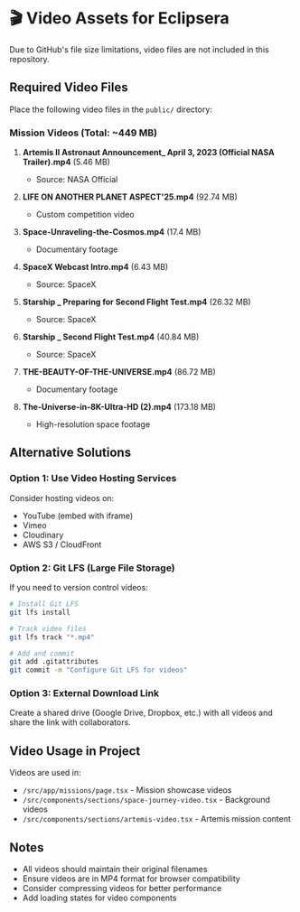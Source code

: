 # 🎬 Video Assets for Eclipsera

Due to GitHub's file size limitations, video files are not included in this repository.

## Required Video Files

Place the following video files in the `public/` directory:

### Mission Videos (Total: ~449 MB)

1. **Artemis II Astronaut Announcement_ April 3, 2023 (Official NASA Trailer).mp4** (5.46 MB)
   - Source: NASA Official

2. **LIFE ON ANOTHER PLANET ASPECT'25.mp4** (92.74 MB)
   - Custom competition video

3. **Space-Unraveling-the-Cosmos.mp4** (17.4 MB)
   - Documentary footage

4. **SpaceX Webcast Intro.mp4** (6.43 MB)
   - Source: SpaceX

5. **Starship _ Preparing for Second Flight Test.mp4** (26.32 MB)
   - Source: SpaceX

6. **Starship _ Second Flight Test.mp4** (40.84 MB)
   - Source: SpaceX

7. **THE-BEAUTY-OF-THE-UNIVERSE.mp4** (86.72 MB)
   - Documentary footage

8. **The-Universe-in-8K-Ultra-HD (2).mp4** (173.18 MB)
   - High-resolution space footage

## Alternative Solutions

### Option 1: Use Video Hosting Services
Consider hosting videos on:
- YouTube (embed with iframe)
- Vimeo
- Cloudinary
- AWS S3 / CloudFront

### Option 2: Git LFS (Large File Storage)
If you need to version control videos:

```bash
# Install Git LFS
git lfs install

# Track video files
git lfs track "*.mp4"

# Add and commit
git add .gitattributes
git commit -m "Configure Git LFS for videos"
```

### Option 3: External Download Link
Create a shared drive (Google Drive, Dropbox, etc.) with all videos and share the link with collaborators.

## Video Usage in Project

Videos are used in:
- `/src/app/missions/page.tsx` - Mission showcase videos
- `/src/components/sections/space-journey-video.tsx` - Background videos
- `/src/components/sections/artemis-video.tsx` - Artemis mission content

## Notes

- All videos should maintain their original filenames
- Ensure videos are in MP4 format for browser compatibility
- Consider compressing videos for better performance
- Add loading states for video components
